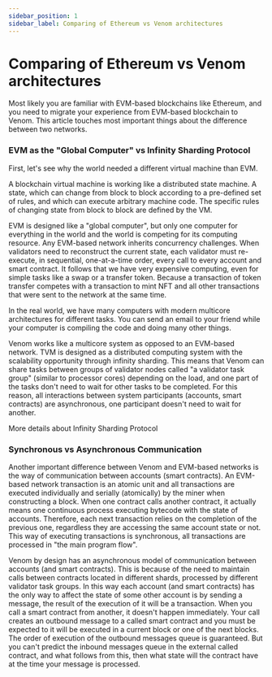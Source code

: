```yaml
---
sidebar_position: 1
sidebar_label: Comparing of Ethereum vs Venom architectures
---
```


# Comparing of Ethereum vs Venom architectures

Most likely you are familiar with EVM-based blockchains like Ethereum, and you need to migrate your experience from EVM-based blockchain to Venom. This article touches most important things about the difference between two networks.

### EVM as the "Global Computer" vs Infinity Sharding Protocol

First, let's see why the world needed a different virtual machine than EVM.

A blockchain virtual machine is working like a distributed state machine. A state, which can change from block to block according to a pre-defined set of rules, and which can execute arbitrary machine code. The specific rules of changing state from block to block are defined by the VM.

EVM is designed like a "global computer", but only one computer for everything in the world and the world is competing for its computing resource. Any EVM-based network inherits concurrency challenges. When validators need to reconstruct the current state, each validator must re-execute, in sequential, one-at-a-time order, every call to every account and smart contract. It follows that we have very expensive computing, even for simple tasks like a swap or a transfer token. Because a transaction of token transfer competes with a transaction to mint NFT and all other transactions that were sent to the network at the same time.

In the real world, we have many computers with modern multicore architectures for different tasks. You can send an email to your friend while your computer is compiling the code and doing many other things.

Venom works like a multicore system as opposed to an EVM-based network. TVM is designed as a distributed computing system with the scalability opportunity through infinity sharding. This means that Venom can share tasks between groups of validator nodes called "a validator task group" (similar to processor cores) depending on the load, and one part of the tasks don't need to wait for other tasks to be completed. For this reason, all interactions between system participants (accounts, smart contracts) are asynchronous, one participant doesn't need to wait for another.

More details about Infinity Sharding Protocol

### Synchronous vs Asynchronous Communication

Another important difference between Venom and EVM-based networks is the way of communication between accounts (smart contracts). An EVM-based network transaction is an atomic unit and all transactions are executed individually and serially (atomically) by the miner when constructing a block. When one contract calls another contract, it actually means one continuous process executing bytecode with the state of accounts. Therefore, each next transaction relies on the completion of the previous one, regardless they are accessing the same account state or not. This way of executing transactions is synchronous, all transactions are processed in "the main program flow".

Venom by design has an asynchronous model of communication between accounts (and smart contracts). This is because of the need to maintain calls between contracts located in different shards, processed by different validator task groups. In this way each account (and smart contracts) has the only way to affect the state of some other account is by sending a message, the result of the execution of it will be a transaction. When you call a smart contract from another, it doesn't happen immediately. Your call creates an outbound message to a called smart contract and you must be expected to it will be executed in a current block or one of the next blocks. The order of execution of the outbound messages queue is guaranteed. But you can't predict the inbound messages queue in the external called contract, and what follows from this, then what state will the contract have at the time your message is processed.


